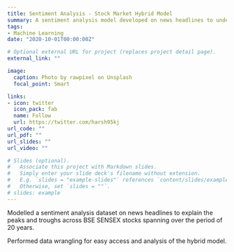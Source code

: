 ```yaml
---
title: Sentiment Analysis - Stock Market Hybrid Model
summary: A sentiment analysis model developed on news headlines to understand stock market trends for BSE for 20 years.
tags:
- Machine Learning
date: "2020-10-01T00:00:00Z"

# Optional external URL for project (replaces project detail page).
external_link: ""

image:
  caption: Photo by rawpixel on Unsplash
  focal_point: Smart

links:
- icon: twitter
  icon_pack: fab
  name: Follow
  url: https://twitter.com/harsh95kj
url_code: ""
url_pdf: ""
url_slides: ""
url_video: ""

# Slides (optional).
#   Associate this project with Markdown slides.
#   Simply enter your slide deck's filename without extension.
#   E.g. `slides = "example-slides"` references `content/slides/example-slides.md`.
#   Otherwise, set `slides = ""`.
# slides: example
---
```


Modelled a sentiment analysis dataset on news headlines to explain the peaks and troughs across BSE SENSEX stocks spanning over the period of 20 years.

Performed data wrangling for easy access and analysis of the hybrid model.
